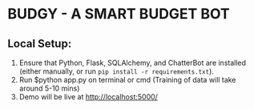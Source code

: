 # BUDGY - A SMART BUDGET BOT


## Local Setup:
 1. Ensure that Python, Flask, SQLAlchemy, and ChatterBot are installed (either manually, or run `pip install -r requirements.txt`).
 2. Run $python app.py on terminal or cmd
 (Training of data will take around 5-10 mins)
 3. Demo will be live at [http://localhost:5000/](http://localhost:5000/)

